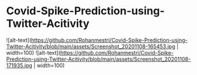 # Covid-Spike-Prediction-using-Twitter-Acitivity
![alt-text](https://github.com/Rohanmestri/Covid-Spike-Prediction-using-Twitter-Acitivity/blob/main/assets/Screenshot_20201108-165453.jpg | width=100)
![alt-text](https://github.com/Rohanmestri/Covid-Spike-Prediction-using-Twitter-Acitivity/blob/main/assets/Screenshot_20201108-171935.jpg | width=100)
